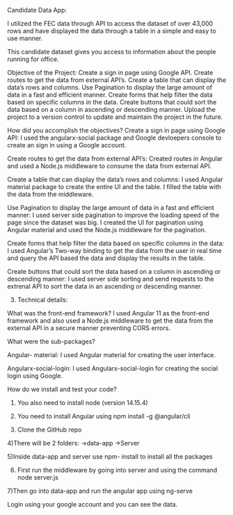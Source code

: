 Candidate Data App: 

I utilized the FEC data through API to access the dataset of over 43,000 rows and have displayed the data through a table in a simple and easy to use manner.
 
This candidate dataset gives you access to information about the people running for office. 

Objective of the Project:
Create a sign in page using Google API.
Create routes to get the data from external API’s.
Create a table that can display the data’s rows and columns.
Use Pagination to display the large amount of data in a fast and efficient manner.
Create forms that help filter the data based on specific columns in the data.
Create buttons that could sort the data based on a column in ascending or descending manner.
Upload the project to a version control to update and maintain the project in the future.

How did you accomplish the objectives?
Create a sign in page using Google API:
I used the angularx-social package and Google devloepers console to create an sign in using a Google account.

Create routes to get the data from external API’s:
Created routes in Angular and used a Node.js middleware to consume the data from external API. 

Create a table that can display the data’s rows and columns:
I used Angular material package to create the entire UI and the table. I filled the table with the data from the middleware.

Use Pagination to display the large amount of data in a fast and efficient manner:
I used server side pagination to improve the loading speed of the page  since the dataset was big. I created the UI for pagination using Angular material and used the Node.js middleware for the pagination.

Create forms that help filter the data based on specific columns in the data:
I used Angular’s Two-way binding to get the data from the user in real time and query the API based the data and display the results in the table. 

Create buttons that could sort the data based on a column in ascending or descending manner:
I used server side sorting and send requests to the extrenal API to sort the data in an ascending or descending manner.


3)	Technical details: 

What was the front-end framework?
I used Angular 11 as the front-end framework and also used a Node.js middleware to get the data from the external API in a secure manner preventing CORS errors.

What were the sub-packages?

Angular- material:
I used Angular material for creating the user interface.

Angularx-social-login:
I used Angularx-social-login for creating the social login using Google.

How do we install and test your code?

1) You also need to install node (version 14.15.4)

2) You need to install Angular using npm install -g @angular/cli

3) Clone the GitHub repo

4)There will be 2 folders:
->data-app
->Server

5)Inside data-app and server use npm- install to install all the packages

6) First run the middleware by going into server and using the command node server.js

7)Then go into data-app and run the angular app using ng-serve

Login using your google account and you can see the data.

